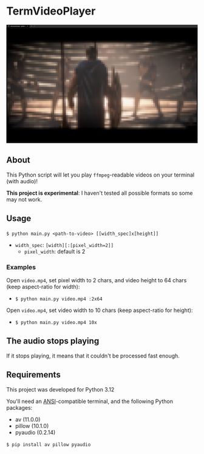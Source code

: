 # TermVideoPlayer

![](preview.png)

## About

This Python script will let you play `ffmpeg`-readable videos on your terminal (with audio)!

**This project is experimental**: I haven't tested all possible formats so some may not work.

## Usage

`$ python main.py <path-to-video> [[width_spec]x[height]]`
- `width_spec`: `[width][:[pixel_width=2]]`
  - `pixel_width`: default is 2

### Examples

Open `video.mp4`, set pixel width to 2 chars, and video height to 64 chars (keep aspect-ratio for width):
- `$ python main.py video.mp4 :2x64`

Open `video.mp4`, set video width to 10 chars (keep aspect-ratio for height):
- `$ python main.py video.mp4 10x`

## The audio stops playing

If it stops playing, it means that it couldn't be processed fast enough.

## Requirements

This project was developed for Python 3.12

You'll need an [ANSI](https://en.wikipedia.org/wiki/ANSI_escape_code)-compatible terminal, and the following Python packages:
- av (11.0.0)
- pillow (10.1.0)
- pyaudio (0.2.14)

`$ pip install av pillow pyaudio`
